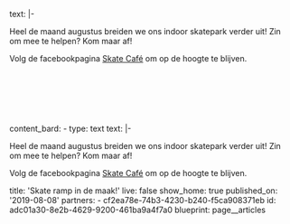 text: |-
  <p>Heel de maand augustus breiden we ons indoor skatepark verder uit! Zin om mee te helpen? Kom maar af!<br><a href="https://www.bruzz.be/videoreeks/woensdag-7-augustus-2019/video-toekomst-skaters-allee-du-kaai-tot-2020-verzekerd"></a>
  </p>
  <p>Volg de facebookpagina <a href="https://www.facebook.com/skatecafebxl/">Skate Café</a> om op de hoogte te blijven.
  </p>
  <p><br>
  </p>
  <p><br>
  </p>
  <p><br>
  </p>
content_bard:
  -
    type: text
    text: |-
      <p>Heel de maand augustus breiden we ons indoor skatepark verder uit! Zin om mee te helpen? Kom maar af!<br>
      </p><p>Volg de facebookpagina <a href="https://www.facebook.com/skatecafebxl/">Skate Café</a> om op de hoogte te blijven.
      </p>
title: 'Skate ramp in de maak!'
live: false
show_home: true
published_on: '2019-08-08'
partners:
  - cf2ea78e-74b3-4230-b240-f5ca908371eb
id: adc01a30-8e2b-4629-9200-461ba9a4f7a0
blueprint: page__articles
